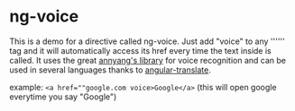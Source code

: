 ng-voice
========

This is a demo for a directive called ng-voice. Just add "voice" to any '''<a>''' tag and it will automatically access its href every time the text inside is called. It uses the great <a href="https://www.talater.com/annyang/">annyang's library</a> for voice recognition and can be used in several languages thanks to <a href="https://github.com/angular-translate/angular-translate">angular-translate</a>.

example: ```<a href=""google.com voice>Google</a>``` (this will open google everytime you say "Google")
